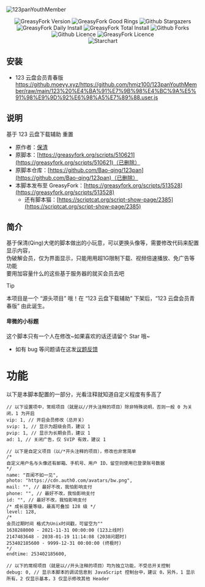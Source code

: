 ![123panYouthMember](https://socialify.git.ci/hmjz100/123panYouthMember/image?description=1&descriptionEditable=%E4%B8%80%E4%B8%AA%E5%9F%BA%E4%BA%8E%20JavaScript%20%E7%9A%84%20123%20%E4%BA%91%E7%9B%98%E6%98%BE%E7%A4%BA%E4%BF%A1%E6%81%AF%E4%BF%AE%E6%94%B9%E5%B7%A5%E5%85%B7%0A%E4%BA%A6%E6%98%AF%20123%20%E4%BA%91%E7%9B%98%E6%96%87%E4%BB%B6%E4%B8%8B%E8%BD%BD%E5%8A%A9%E6%89%8Bt&language=1&logo=data%3Aimage%2Fpng%3Bbase64%2CiVBORw0KGgoAAAANSUhEUgAAACAAAAAgCAMAAABEpIrGAAAAJ1BMVEVHcExYfPxYfPtYfPxYffxYfPtYfPxYfPxYfPxYfPtYfPxYffxYfPw0dYExAAAAC3RSTlMA5hT1bmHFhy%2BgsYVp7toAAAEwSURBVDiNfVOJssMgCBSRqIH%2F%2F97K4ZH30u50dMdsgUVMydCo%2FAG1tEHAb%2Bg5vndBeYdHuWWoRVh0FWfiK6uCXsMHYAg8v8jzi8QBpfaWmxe7UvmVgRlTFQEA1MV2hXOjQ8A87F4SnnMVq0xpkYhggtW1IrAaeERg76%2FGATTezOGO4OYguGbP1uMVITD%2Bd590RxjmR%2BU1GR%2FsokFRDkFv2Zxk8SsY7D6L7LP0y6OrgE%2BbY8lEpWt%2FuNeqhprsFKimHvcBVs4SgEWMq7Jd8%2FSnANAw4ipum6VTkLIiNQTb07TpLlb%2FU0Y4DJmgEAHQRGG0rXScNm087Srm9MWBzQPtL%2BdI7qnNX55EoKuVOaN8%2FOZB845%2Fhd1Q85pkb6vmK542xKEwP1jdz%2Fv%2B977xqtbNDxHfHUPkQNKsAAAAAElFTkSuQmCC&name=1&owner=1&pattern=Charlie%20Brown&theme=Auto)

<p align="center">
   <img alt="GreasyFork Version" src="https://img.shields.io/badge/dynamic/json?label=%e7%89%88%e6%9c%ac&url=https%3A%2F%2Fgreasyfork.org%2Fscripts%2F513528.json&query=version&logo=greasyfork&logoColor=white&labelColor=%23670000&color=%23574AB8&style=for-the-badge&cacheSeconds=10">
   <img alt="GreasyFork Good Rings" src="https://img.shields.io/badge/dynamic/json?label=%e5%a5%bd%e8%af%84&url=https%3A%2F%2Fgreasyfork.org%2Fscripts%2F513528.json&query=good_ratings&logo=greasyfork&logoColor=white&labelColor=%23670000&color=gold&style=for-the-badge&cacheSeconds=10">
   <img alt="Github Stargazers" src="https://img.shields.io/github/stars/hmjz100/123panYouthMember?label=%e6%98%9f%e6%a0%87&logo=github&logoColor=white&labelColor=black&color=gold&style=for-the-badge&cacheSeconds=10">
   <img alt="GreasyFork Daily Install" src="https://img.shields.io/badge/dynamic/json?label=%e6%97%a5%e8%a3%85&url=https%3A%2F%2Fgreasyfork.org%2Fscripts%2F513528.json&query=daily_installs&logo=greasyfork&logoColor=white&labelColor=%23670000&color=blue&style=for-the-badge&cacheSeconds=10">
   <img alt="GreasyFork Total Install" src="https://img.shields.io/badge/dynamic/json?label=%e6%80%bb%e8%a3%85&url=https%3A%2F%2Fgreasyfork.org%2Fscripts%2F513528.json&query=total_installs&logo=greasyfork&logoColor=white&labelColor=%23670000&color=blue&style=for-the-badge&cacheSeconds=10">
   <img alt="Github Forks" src="https://img.shields.io/github/forks/hmjz100/123panYouthMember?label=%e5%a4%8d%e5%88%bb&logo=github&logoColor=white&labelColor=black&color=grey&style=for-the-badge&cacheSeconds=10">
   <br/>
   <img alt="Github Licence" src="https://img.shields.io/github/license/hmjz100/123panYouthMember?label=%e8%ae%b8%e5%8f%af&logo=github&logoColor=white&labelColor=black&color=grey&style=for-the-badge&cacheSeconds=10">
   <img alt="GreasyFork Licence" src="https://img.shields.io/greasyfork/l/513528?label=%e8%ae%b8%e5%8f%af&logo=greasyfork&logoColor=white&labelColor=%23670000&color=grey&style=for-the-badge&cacheSeconds=10">
   <br/>
   <img alt="Starchart" src="https://starchart.cc/hmjz100/123panYouthMember.svg?variant=adaptive&line=%23574ab8">
</p>

## 安装
- 123 云盘会员青春版
  https://github.moeyy.xyz/https://github.com/hmjz100/123panYouthMember/raw/main/123%20%E4%BA%91%E7%9B%98%E4%BC%9A%E5%91%98%E9%9D%92%E6%98%A5%E7%89%88.user.js

## 说明

基于 123 云盘下载辅助 重置
- 原作者：[保清](https://github.com/Bao-qing/)  
- 原脚本：[https://greasyfork.org/scripts/510621](https://greasyfork.org/scripts/510621)（已删除）
- 原脚本仓库：[https://github.com/Bao-qing/123pan](https://github.com/Bao-qing/123pan)（已删除）
- 本脚本发布至 GreasyFork：[https://greasyfork.org/scripts/513528](https://greasyfork.org/scripts/513528)
  - 还有脚本猫：[https://scriptcat.org/script-show-page/2385](https://scriptcat.org/script-show-page/2385)

## 简介

基于保清(Qing)大佬的脚本做出的小玩意，可以更换头像等，需要修改代码来配置显示内容，  
伪破解会员，仅为界面显示，只能用用超1G限制下载、视频倍速播放、免广告等功能  
要用加容量什么的这些基于服务器的就买会员去吧

> [!TIP]
> 本项目是一个 “源头项目” 哦！在 “123 云盘下载辅助” 下架后，“123 云盘会员青春版” 由此诞生。

#### 卑微的小标题

这个脚本只有一个人在修改\~如果喜欢的话还请留个 Star 哦\~   
- 如有 bug 等问题请在这发[议题反馈](https://github.com/hmjz100/123panYouthMember/issues)

# 功能

以下是本脚本配置的一部分，光看注释就知道自定义程度有多高了
```
// 以下设置项中，常规项目（就是以//开头注释的项目）除非特殊说明，否则一般 0 为关闭，1 为开启
vip: 1, // 开启会员修改（总开关）
svip: 1, // 显示为超级会员，建议 1
pvip: 1, // 显示为长期会员，建议 1
ad: 1, // 关闭广告，仅 SVIP 有效，建议 1

// 以下是自定义项目（以/*开头注释的项目），修改也非常简单
/*
自定义用户名与头像还有邮箱、手机号、用户 ID，留空则使用已登录账号数据
*/
name: "百闻不如一见",
photo: "https://cdn.auth0.com/avatars/bw.png",
mail: "", // 最好不改，我怕影响支付
phone: "", // 最好不改，我怕影响支付
id: "", // 最好不改，我怕影响支付
/* 成长容量等级，最高可叠加 128 级 */
level: 128,
/*
会员过期时间 格式为Unix时间戳，可留空为""
1638288000 - 2021-11-31 00:00:00 (123上线时)
2147483648 - 2038-01-19 11:14:08 (2038问题时)
253402185600 - 9999-12-31 00:00:00 (终极时)
*/
endtime: 253402185600,

// 以下的常规项目（就是以//开头注释的项目）均为独立功能，不受总开关控制
debug: 0, // 显示本脚本的调试信息到 JavaScript 控制台中，建议 0，另外，1 显示所有，2 仅显示基本，3 仅显示修改其他 Header
```
